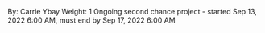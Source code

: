  By: Carrie Ybay
 Weight: 1
 Ongoing second chance project - started Sep 13, 2022 6:00 AM, must end by Sep 17, 2022 6:00 AM
